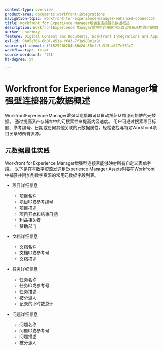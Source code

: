 ```yaml
---
content-type: overview
product-area: documents;workfront-integrations
navigation-topic: workfront-for-experience-manager-enhanced-connector
title: Workfront for Experience Manager增强型连接器元数据概述
description: WorkfrontExperience Manager增强型连接器可以自动捕获从构思到投放的元数据。 通过提高资产存储库中的可搜索性来提高内容速度。 用户可通过搜索项目标题、参考编号、日期或任何其他关联的元数据属性，轻松查找与特定Workfront项目关联的所有资源。
author: Courtney
feature: Digital Content and Documents, Workfront Integrations and Apps
exl-id: 0b05e766-6b07-451a-9f43-7f1a980e1a9d
source-git-commit: f2f825280204b56d2dc85efc7a315a4377e551c7
workflow-type: tm+mt
source-wordcount: '221'
ht-degree: 5%

---
```


# Workfront for Experience Manager增强型连接器元数据概述

WorkfrontExperience Manager增强型连接器可以自动捕获从构思到投放的元数据。 通过提高资产存储库中的可搜索性来提高内容速度。 用户可通过搜索项目标题、参考编号、日期或任何其他关联的元数据属性，轻松查找与特定Workfront项目关联的所有资源。

## 元数据最佳实践

Workfront for Experience Manager增强型连接器能够映射所有自定义表单字段。 以下是在将数字资源发送到Experience Manager Assets时要在Workfront中捕获并附加到数字资源的常用元数据字段列表。

* 项目详细信息

   * 项目名称
   * 项目ID或参考编号
   * 项目描述
   * 项目开始和结束日期
   * 利益相关者
   * 赞助部门

* 文档详细信息

   * 文档名称
   * 文档ID或参考号
   * 文档描述

* 任务详细信息

   * 任务名称
   * 任务ID或参考号
   * 任务描述
   * 被分派人
   * 记录的小时数总计

* 问题详细信息

   * 问题名称
   * 问题ID或参考号
   * 问题描述
   * 被分派人
